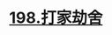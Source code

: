 # [198.打家劫舍](https://leetcode.cn/problems/house-robber/)

<SourceCode src="../.leetcode/198.打家劫舍.ts" />
